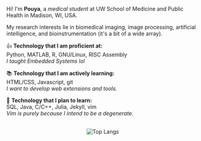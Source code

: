 Hi! I'm **Pouya**, a *medical student* at UW School of Medicine and Public Health in Madison, WI, USA.

My research interests lie in biomedical imaging, image processing, artificial intelligence, and bioinstrumentation (it's a bit of a wide array). 

👍 **Technology that I am proficient at:** <br /> 
Python, MATLAB, R, GNU/Linux, RISC Assembly <br /> 
_I taught Embedded Systems lol_

📚 **Technology that I am actively learning:** <br /> 
HTML/CSS, Javascript, git <br /> 
_I want to develop web extensions and tools._

📆 **Technology that I plan to learn:** <br /> 
SQL, Java, C/C++, Julia, Jekyll, vim <br /> 
_Vim is purely because I intend to be a degenerate._ <br /> 
<br /> 
<div align="center">
  <img src="https://github-readme-stats.vercel.app/api/top-langs/?username=pyamzi&layout=compact" alt="Top Langs">
</div>
